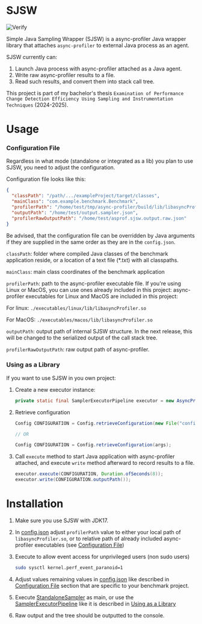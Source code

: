 # SJSW
![Verify](https://github.com/terahidro2003/sjsw/actions/workflows/verify.yml/badge.svg)

Simple Java Sampling Wrapper (SJSW) is a async-profiler Java wrapper library that attaches
`async-profiler` to external Java process as an agent.

SJSW currently can:
1. Launch Java process with async-profiler attached as a Java agent.
2. Write raw async-profiler results to a file.
3. Read such results, and convert them into stack call tree.

This project is part of my bachelor's thesis `Examination of Performance Change Detection Efficiency Using Sampling and Instrumentation Techniques` (2024-2025).

# Usage
### Configuration File
Regardless in what mode (standalone or integrated as a lib) you plan to use SJSW, you need to adjust the configuration.

Configuration file looks like this:
```json
{
  "classPath": "/path/.../exampleProject/target/classes",
  "mainClass": "com.example.benchmark.Benchmark",
  "profilerPath": "/home/test/tmp/async-profiler/build/lib/libasyncProfiler.so",
  "outputPath": "/home/test/output.sampler.json",
  "profilerRawOutputPath": "/home/test/asprof.sjsw.output.raw.json"
}
```
Be advised, that the configuration file can be overridden by Java arguments if they are supplied in the same order as they are in the `config.json`.

`classPath`: folder where compiled Java classes of the benchmark application reside, or a location of a text file (*.txt) with all classpaths.

`mainClass`: main class coordinates of the benchmark application

`profilerPath`: path to the async-profiler executable file. If you're using Linux or MacOS, you can use ones already included in this project:
async-profiler executables for Linux and MacOS are included in this project:

For linux: `./executables/linux/lib/libasyncProfiler.so`

For MacOS: `./executables/macos/lib/libasyncProfiler.so`

`outputPath`: output path of internal SJSW structure. In the next release, this will be changed to the serialized output of the call stack tree.

`profilerRawOutputPath`: raw output path of async-profiler.

### Using as a Library
If you want to use SJSW in you own project:
1. Create a new executor instance:
    ```java
    private static final SamplerExecutorPipeline executor = new AsyncProfilerExecutor();
    ```
2. Retrieve configuration
    ```java
    Config CONFIGURATION = Config.retrieveConfiguration(new File("config.json"));
   
   // OR
   
   Config CONFIGURATION = Config.retrieveConfiguration(args);
    ```
3. Call `execute` method to start Java application with async-profiler attached, and execute `write` method afterward to record results to a file.
    ```java
    executor.execute(CONFIGURATION, Duration.ofSeconds(8));
    executor.write(CONFIGURATION.outputPath());
    ```


# Installation
1. Make sure you use SJSW with JDK17.
2. In [config.json](config.json) adjust `profilerPath` value to either your local path of `libasyncProfiler.so`, or to relative path of already included async-profiler executables (see [Configuration File](#configuration-file))

3. Execute to allow event access for unprivileged users (non sudo users)

    ```sh
    sudo sysctl kernel.perf_event_paranoid=1
    ```

4. Adjust values remaining values in [config.json](config.json) like described in [Configuration File](#configuration-file) section that are specific to your benchmark project.
5. Execute [StandaloneSampler](/io/github/terahidro2003/StandaloneSampler.java) as main, or use the [SamplerExecutorPipeline](src/main/java/io/github/terahidro2003/samplers/SamplerExecutorPipeline.java) like it is described in [Using as a Library](#using-as-a-library)
6. Raw output and the tree should be outputted to the console.
